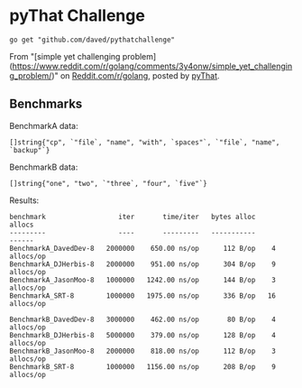 # pyThat Challenge

    go get "github.com/daved/pythatchallenge"

From "[simple yet challenging problem]
(https://www.reddit.com/r/golang/comments/3y4onw/simple_yet_challenging_problem/)"
on [Reddit.com/r/golang](https://www.reddit.com/r/golang/), posted by 
[pyThat](https://www.reddit.com/user/pyThat).

## Benchmarks

BenchmarkA data:
```
[]string{"cp", `"file`, "name", "with", `spaces"`, `"file`, "name", `backup"`}
```

BenchmarkB data:
```
[]string{"one", "two", `"three`, "four", `five"`}
```

Results:
```
benchmark                  iter       time/iter   bytes alloc         allocs
---------                  ----       ---------   -----------         ------
BenchmarkA_DavedDev-8   2000000    650.00 ns/op      112 B/op    4 allocs/op
BenchmarkA_DJHerbis-8   2000000    951.00 ns/op      304 B/op    9 allocs/op
BenchmarkA_JasonMoo-8   1000000   1242.00 ns/op      144 B/op    3 allocs/op
BenchmarkA_SRT-8        1000000   1975.00 ns/op      336 B/op   16 allocs/op

BenchmarkB_DavedDev-8   3000000    462.00 ns/op       80 B/op    4 allocs/op
BenchmarkB_DJHerbis-8   5000000    379.00 ns/op      128 B/op    4 allocs/op
BenchmarkB_JasonMoo-8   2000000    818.00 ns/op      112 B/op    3 allocs/op
BenchmarkB_SRT-8        1000000   1156.00 ns/op      208 B/op    9 allocs/op
```
